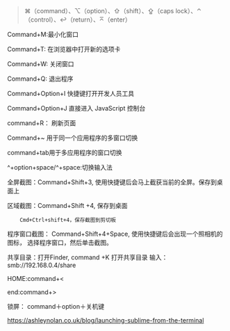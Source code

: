 


> ⌘（command）、⌥（option）、⇧（shift）、⇪（caps lock）、⌃（control）、↩（return）、⌅（enter）

Command+M:最小化窗口

Command+T: 在浏览器中打开新的选项卡

Command+W: 关闭窗口

Command+Q: 退出程序

Command+Option+I 快捷键打开开发人员工具

Command+Option+J 直接进入 JavaScript 控制台

command+R： 刷新页面

Command+~ 用于同一个应用程序的多窗口切换

command+tab用于多应用程序的窗口切换

^+option+space/^+space:切换输入法

全屏截图：Command+Shift+3,    使用快捷键后会马上截获当前的全屏。保存到桌面上

区域截图：Command+Shift +4,  保存到桌面

        Cmd+Ctrl+shift+4，保存截图到剪切板

程序窗口截图： Command+Shift+4+Space, 使用快捷键后会出现一个照相机的图标， 选择程序窗口，然后单击截图。

共享目录：打开Finder,    command +K   打开共享目录 输入： smb://192.168.0.4/share

HOME:command+<

end:command+>

锁屏： command＋option＋关机键



https://ashleynolan.co.uk/blog/launching-sublime-from-the-terminal
